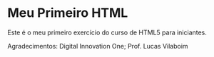 # Meu Primeiro HTML

Este é o meu primeiro exercício do curso de HTML5 para iniciantes.

Agradecimentos: Digital Innovation One; Prof. Lucas Vilaboim
